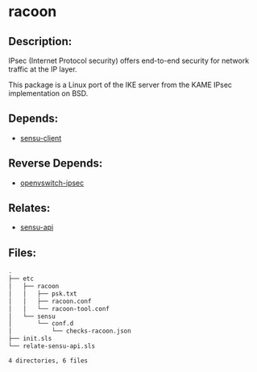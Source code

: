 # racoon

## Description:

IPsec (Internet Protocol security) offers end-to-end security for network traffic at the IP layer.

This package is a Linux port of the IKE server from the KAME IPsec implementation on BSD.

## Depends:

  -  [sensu-client](/salt/sensu-client)

## Reverse Depends:

  -  [openvswitch-ipsec](/salt/openvswitch-ipsec)

## Relates:

  -  [sensu-api](/salt/sensu-api)

## Files:

```bash
.
├── etc
│   ├── racoon
│   │   ├── psk.txt
│   │   ├── racoon.conf
│   │   └── racoon-tool.conf
│   └── sensu
│       └── conf.d
│           └── checks-racoon.json
├── init.sls
└── relate-sensu-api.sls

4 directories, 6 files
```
